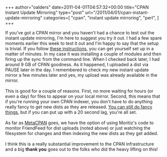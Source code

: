 +++
author="oalders"
date=2011-04-01T04:57:32+00:00
title="CPAN Instant Update Mirroring"
type="post"
url="/2011/04/01/cpan-instant-update-mirroring"
categories=[
  "cpan",
  "instant update mirroring",
  "perl",
]
+++

If you\'ve got a CPAN mirror and you haven\'t had a chance to test out
the instant update mirroring, I\'m here to suggest you try it out. I had
a few spare moments earlier this week to test it out and I\'m happy to
say that the setup is trivial. If you follow [these
instructions](https://github.com/perlorg/cpanorg/wiki/Instant-update-mirroring),
you can get yourself set up in a matter of minutes. In my case it was
installing a couple of modules and then firing up the sync from the
command line. When I checked back later, I had around 9 GB of CPAN
goodness. As it happened, I uploaded a dist via PAUSE later in the day.
I remembered to check my new instant update mirror a few minutes later
and yes, my upload was already available in the mirror.\
\
This is good for a couple of reasons. First, no more waiting for hours
(or even a day) for files to appear on your local mirror. Second, this
means that if you\'re running your own CPAN indexer, you don\'t have to
do anything really fancy to get new dists as they are released. [You can
still do fancy
things](https://github.com/monken/cpan-api/blob/master/lib/MetaCPAN/Script/Watcher.pm),
but if you can put up with a 20 second lag, you\'re all set.\
\
As far as [MetaCPAN](http://search.metacpan.org) goes, we have the
option of using Moritiz\'s code to monitor FriendFeed for dist uploads
(noted above) or just watching the filesystem for changes and then
indexing the new dists as they get added.\
\
I think this is a really substantial improvement to the CPAN
infrastructure and a big **thank you** goes out to the folks who did the
heavy lifting on this!
